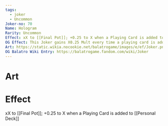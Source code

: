 ```yaml
---
tags:
  - joker
  - Uncommon
Joker-no: 70
Name: Hologram
Rarity: Uncommon
Effect: xX to [[Final Pot]]; +0.25 to X when a Playing Card is added to [[Personal Deck]]
OG Effect: This Joker gains X0.25 Mult every time a playing card is added to your deck
Art: https://static.wikia.nocookie.net/balatrogame/images/e/ef/Joker.png/revision/latest?cb=20230925003651
OG Balatro Wiki Entry: https://balatrogame.fandom.com/wiki/Joker
---
```

# Art
# Effect
xX to [[Final Pot]]; +0.25 to X when a Playing Card is added to [[Personal Deck]]